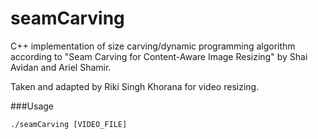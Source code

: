 # seamCarving
C++ implementation of size carving/dynamic programming algorithm according to "Seam Carving for Content-Aware Image Resizing" by Shai Avidan and Ariel Shamir.

Taken and adapted by Riki Singh Khorana for video resizing.

###Usage
```
./seamCarving [VIDEO_FILE]
```

